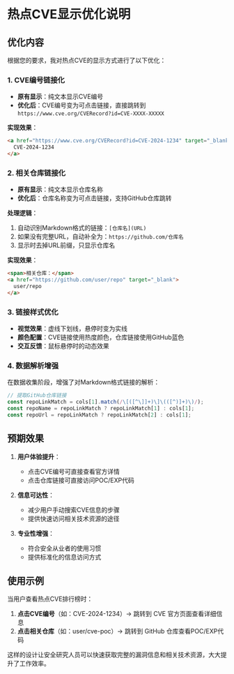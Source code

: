 # 热点CVE显示优化说明

## 优化内容

根据您的要求，我对热点CVE的显示方式进行了以下优化：

### 1. CVE编号链接化
- **原有显示**：纯文本显示CVE编号
- **优化后**：CVE编号变为可点击链接，直接跳转到 `https://www.cve.org/CVERecord?id=CVE-XXXX-XXXXX`

**实现效果**：
```html
<a href="https://www.cve.org/CVERecord?id=CVE-2024-1234" target="_blank">
  CVE-2024-1234
</a>
```

### 2. 相关仓库链接化
- **原有显示**：纯文本显示仓库名称
- **优化后**：仓库名称变为可点击链接，支持GitHub仓库跳转

**处理逻辑**：
1. 自动识别Markdown格式的链接：`[仓库名](URL)`
2. 如果没有完整URL，自动补全为：`https://github.com/仓库名`
3. 显示时去掉URL前缀，只显示仓库名

**实现效果**：
```html
<span>相关仓库：</span>
<a href="https://github.com/user/repo" target="_blank">
  user/repo
</a>
```

### 3. 链接样式优化
- **视觉效果**：虚线下划线，悬停时变为实线
- **颜色配置**：CVE链接使用热度颜色，仓库链接使用GitHub蓝色
- **交互反馈**：鼠标悬停时的动态效果

### 4. 数据解析增强
在数据收集阶段，增强了对Markdown格式链接的解析：

```javascript
// 提取GitHub仓库链接
const repoLinkMatch = cols[1].match(/\[([^\]]+)\]\(([^)]+)\)/);
const repoName = repoLinkMatch ? repoLinkMatch[1] : cols[1];
const repoUrl = repoLinkMatch ? repoLinkMatch[2] : cols[1];
```

## 预期效果

1. **用户体验提升**：
   - 点击CVE编号可直接查看官方详情
   - 点击仓库链接可直接访问POC/EXP代码

2. **信息可达性**：
   - 减少用户手动搜索CVE信息的步骤
   - 提供快速访问相关技术资源的途径

3. **专业性增强**：
   - 符合安全从业者的使用习惯
   - 提供标准化的信息访问方式

## 使用示例

当用户查看热点CVE排行榜时：

1. **点击CVE编号**（如：CVE-2024-1234）→ 跳转到 CVE 官方页面查看详细信息
2. **点击相关仓库**（如：user/cve-poc）→ 跳转到 GitHub 仓库查看POC/EXP代码

这样的设计让安全研究人员可以快速获取完整的漏洞信息和相关技术资源，大大提升了工作效率。